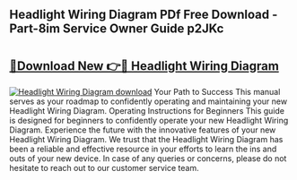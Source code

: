 ## Headlight Wiring Diagram PDf Free Download - Part-8im Service Owner Guide p2JKc

# <h2><a href="http://dfhjeqj.blite.top/?on=Headlight+Wiring+Diagram">🔗Download New 👉🔴 Headlight Wiring Diagram</a></h2>

[![Headlight Wiring Diagram download](https://i.imgur.com/lujVjoI.png)](http://dfhjeqj.blite.top/?on=Headlight+Wiring+Diagram)
Your Path to Success This manual serves as your roadmap to confidently operating and maintaining your new Headlight Wiring Diagram. Operating Instructions for Beginners This guide is designed for beginners to confidently operate your new Headlight Wiring Diagram. Experience the future with the innovative features of your new Headlight Wiring Diagram. We trust that the Headlight Wiring Diagram has been a reliable and effective resource in your efforts to learn the ins and outs of your new device. In case of any queries or concerns, please do not hesitate to reach out to our customer service team.
